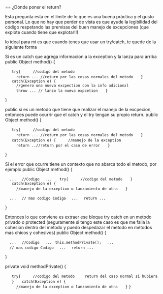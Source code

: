 == ¿Dónde poner el return?

Esta pregunta esta en el límite de lo que es una buena práctica y el gusto personal. Lo que no hay que perder de vista es que ayude la legibilidad del código respetando las premisas del buen manejo de excepciones (que explote cuando tiene que explotar!!)

lo ideal para mi es que cuando tenes que usar un try/catch, te quede de la siguiente forma

Si es un catch que agrega informacion a la exception y la lanza para arriba public Object method() {

`   try{`
`     //codigo del metodo`
`     return ... //return por las cosas normales del metodo`
`   }`
`   catch(Exception e) {`
`     //genero una nueva excpection con la info adicional`
`     throw ... // lanzo la nueva expcetion`
`   }`

}

public si es un metodo que tiene que realizar el manejo de la excpecion, entonces puede ocurrir que el catch y el try tengan su propio return. public Object method() {

`   try{`
`     //codigo del metodo`
`     return ... //return por las cosas normales del metodo`
`   }`
`   catch(Exception e) {`
`     //manejo de la exception`
`     return ..//return por el caso de error`
`   }`

}

Si el error que ocurre tiene un contexto que no abarca todo el metodo, por ejemplo public Object method() {

`  ...`
`  //Codigo`
`  ...`
`   try{`
`     //codigo del metodo`
`   }`
`   catch(Exception e) {`
`     //manejo de la exception o lanzamiento de otra`
`   }`

`  ...`
`  // mas codigo Codigo`
`  ...`
`  return ...`

}

Entonces lo que conviene es extraer ese bloque try catch en un metodo privado o protected (seguramente si tengo este caso es que me falla la cohesion dentro del método y puedo despedazar el metodo en métodos mas chicos y cohesivos) public Object method() {

`  ...`
`  //Codigo`
`  ...`
` this.methodPrivate();`
`  ...`
`  // mas codigo Codigo`
`  ...`
`  return ...`

}

private void methodPrivate() {

`   try{`
`     //codigo del metodo`
`    return del caso normal si hubiera`
`   }`
`   catch(Exception e) {`
`     //manejo de la exception o lanzamiento de otra`
`   }`
`}`
